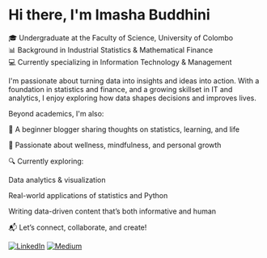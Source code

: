 # Hi there, I'm Imasha Buddhini 

🎓 Undergraduate at the Faculty of Science, University of Colombo  
📊 Background in Industrial Statistics & Mathematical Finance  
💻 Currently specializing in Information Technology & Management


I'm passionate about turning data into insights and ideas into action.
With a foundation in statistics and finance, and a growing skillset in IT and analytics, I enjoy exploring how data shapes decisions and improves lives.

Beyond academics, I'm also:

📝 A beginner blogger sharing thoughts on statistics, learning, and life

🌱 Passionate about wellness, mindfulness, and personal growth

🔍 Currently exploring:

Data analytics & visualization

Real-world applications of statistics and Python

Writing data-driven content that’s both informative and human

📬 Let’s connect, collaborate, and create!

[![LinkedIn](https://img.shields.io/badge/LinkedIn-blue?logo=linkedin&logoColor=white)](https://www.linkedin.com/in/imasha-buddhini-996b80359)
[![Medium](https://img.shields.io/badge/Medium-black?logo=medium&logoColor=white)](https://medium.com/@imashabuddhini123)




